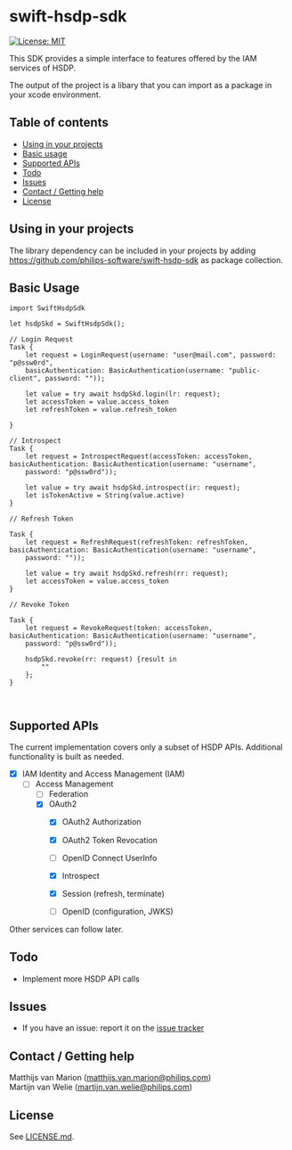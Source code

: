 # swift-hsdp-sdk

[![License: MIT](https://img.shields.io/badge/License-MIT-yellow.svg)](https://opensource.org/licenses/MIT)

This SDK provides a simple interface to features offered by the IAM services of HSDP.

The output of the project is a libary that you can import as a package in your xcode environment.

## Table of contents

- [Using in your projects](#using-in-your-projects)
- [Basic usage](#basic-usage)
- [Supported APIs](#supported-apis)
- [Todo](#todo)
- [Issues](#issues)
- [Contact / Getting help](#contact--geting-help)
- [License](#license)


## Using in your projects

The library dependency can be included in your projects by adding https://github.com/philips-software/swift-hsdp-sdk as package collection.

## Basic Usage

```
import SwiftHsdpSdk

let hsdpSkd = SwiftHsdpSdk();

// Login Request
Task {
    let request = LoginRequest(username: "user@mail.com", password: "p@ssw0rd", 
    basicAuthentication: BasicAuthentication(username: "public-client", password: ""));

    let value = try await hsdpSkd.login(lr: request);
    let accessToken = value.access_token
    let refreshToken = value.refresh_token

}

// Introspect
Task {
    let request = IntrospectRequest(accessToken: accessToken, basicAuthentication: BasicAuthentication(username: "username",
    password: "p@ssw0rd"));

    let value = try await hsdpSkd.introspect(ir: request);
    let isTokenActive = String(value.active)
}

// Refresh Token

Task {
    let request = RefreshRequest(refreshToken: refreshToken, basicAuthentication: BasicAuthentication(username: "username",
    password: ""));

    let value = try await hsdpSkd.refresh(rr: request);
    let accessToken = value.access_token
}

// Revoke Token

Task {
    let request = RevokeRequest(token: accessToken, basicAuthentication: BasicAuthentication(username: "username", 
    password: "p@ssw0rd"));

    hsdpSkd.revoke(rr: request) {result in
        ""
    };
}



```

## Supported APIs

The current implementation covers only a subset of HSDP APIs. Additional functionality is built as needed.

- [x] IAM Identity and Access Management (IAM)
  - [ ] Access Management
    - [ ] Federation
    - [x] OAuth2
      - [x] OAuth2 Authorization
      - [x] OAuth2 Token Revocation
      - [ ] OpenID Connect UserInfo
      - [x] Introspect
      - [x] Session (refresh, terminate)
      - [ ] OpenID (configuration, JWKS)


Other services can follow later.


## Todo

- Implement more HSDP API calls


## Issues

- If you have an issue: report it on the [issue tracker](https://github.com/philips-software/swift-hsdp-sdk/issues)


## Contact / Getting help

Matthijs van Marion (<matthijs.van.marion@philips.com>) \
Martijn van Welie (<martijn.van.welie@philips.com>)

## License

See [LICENSE.md](LICENSE.md).